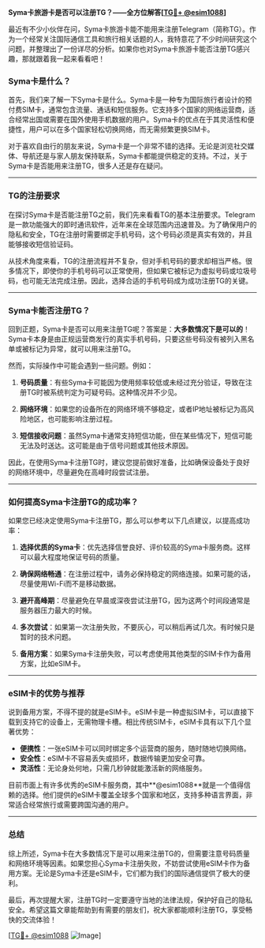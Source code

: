 **Syma卡旅游卡是否可以注册TG？——全方位解答[[TG💪+ @esim1088](https://t.me/s/esim1088)]**

最近有不少小伙伴在问，Syma卡旅游卡能不能用来注册Telegram（简称TG）。作为一个经常关注国际通信工具和旅行相关话题的人，我特意花了不少时间研究这个问题，并整理出了一份详尽的分析。如果你也对Syma卡旅游卡能否注册TG感兴趣，那就跟着我一起来看看吧！

### Syma卡是什么？

首先，我们来了解一下Syma卡是什么。Syma卡是一种专为国际旅行者设计的预付费SIM卡，通常包含流量、通话和短信服务。它支持多个国家的网络运营商，适合经常出国或需要在国外使用手机数据的用户。Syma卡的优点在于其灵活性和便捷性，用户可以在多个国家轻松切换网络，而无需频繁更换SIM卡。

对于喜欢自由行的朋友来说，Syma卡是一个非常不错的选择。无论是浏览社交媒体、导航还是与家人朋友保持联系，Syma卡都能提供稳定的支持。不过，关于Syma卡是否能用来注册TG，很多人还是存在疑问。

---

### TG的注册要求

在探讨Syma卡是否能注册TG之前，我们先来看看TG的基本注册要求。Telegram是一款功能强大的即时通讯软件，近年来在全球范围内迅速普及。为了确保用户的隐私和安全，TG在注册时需要绑定手机号码，这个号码必须是真实有效的，并且能够接收短信验证码。

从技术角度来看，TG的注册流程并不复杂，但对手机号码的要求却相当严格。很多情况下，即使你的手机号码可以正常使用，但如果它被标记为虚拟号码或垃圾号码，也可能无法完成注册。因此，选择合适的手机号码成为成功注册TG的关键。

---

### Syma卡能否注册TG？

回到正题，Syma卡是否可以用来注册TG呢？答案是：**大多数情况下是可以的**！Syma卡本身是由正规运营商发行的真实手机号码，只要这些号码没有被列入黑名单或被标记为异常，就可以用来注册TG。

然而，实际操作中可能会遇到一些问题。例如：

1. **号码质量**：有些Syma卡可能因为使用频率较低或未经过充分验证，导致在注册TG时被系统判定为可疑号码。这种情况并不少见。
   
2. **网络环境**：如果您的设备所在的网络环境不够稳定，或者IP地址被标记为高风险地区，也可能影响注册过程。

3. **短信接收问题**：虽然Syma卡通常支持短信功能，但在某些情况下，短信可能无法及时送达。这可能是由于信号问题或其他技术原因。

因此，在使用Syma卡注册TG时，建议您提前做好准备，比如确保设备处于良好的网络环境中，尽量避免在高峰时段尝试注册。

---

### 如何提高Syma卡注册TG的成功率？

如果您已经决定使用Syma卡注册TG，那么可以参考以下几点建议，以提高成功率：

1. **选择优质的Syma卡**：优先选择信誉良好、评价较高的Syma卡服务商。这样可以最大程度地保证号码的质量。

2. **确保网络畅通**：在注册过程中，请务必保持稳定的网络连接。如果可能的话，尽量使用Wi-Fi而不是移动数据。

3. **避开高峰期**：尽量避免在早晨或深夜尝试注册TG，因为这两个时间段通常是服务器压力最大的时候。

4. **多次尝试**：如果第一次注册失败，不要灰心，可以稍后再试几次。有时候只是暂时的技术问题。

5. **备用方案**：如果Syma卡注册失败，可以考虑使用其他类型的SIM卡作为备用方案，比如eSIM卡。

---

### eSIM卡的优势与推荐

说到备用方案，不得不提的就是eSIM卡。eSIM卡是一种虚拟SIM卡，可以直接下载到支持它的设备上，无需物理卡槽。相比传统SIM卡，eSIM卡具有以下几个显著优势：

- **便携性**：一张eSIM卡可以同时绑定多个运营商的服务，随时随地切换网络。
- **安全性**：eSIM卡不容易丢失或损坏，数据传输更加安全可靠。
- **灵活性**：无论身处何地，只需几秒钟就能激活新的网络服务。

目前市面上有许多优秀的eSIM卡服务商，其中**@esim1088**就是一个值得信赖的选择。他们提供的eSIM卡覆盖全球多个国家和地区，支持多种语言界面，非常适合经常旅行或需要跨国沟通的用户。

---

### 总结

综上所述，Syma卡在大多数情况下是可以用来注册TG的，但需要注意号码质量和网络环境等因素。如果您担心Syma卡注册失败，不妨尝试使用eSIM卡作为备用方案。无论是Syma卡还是eSIM卡，它们都为我们的国际通信提供了极大的便利。

最后，再次提醒大家，注册TG时一定要遵守当地的法律法规，保护好自己的隐私安全。希望这篇文章能帮助到有需要的朋友们，祝大家都能顺利注册TG，享受畅快的交流体验！

[[TG💪+ @esim1088](https://t.me/s/esim1088) ![Image](https://i.postimg.cc/4NQfJmqS/Snipaste-2025-05-13-00-14-12.png)]